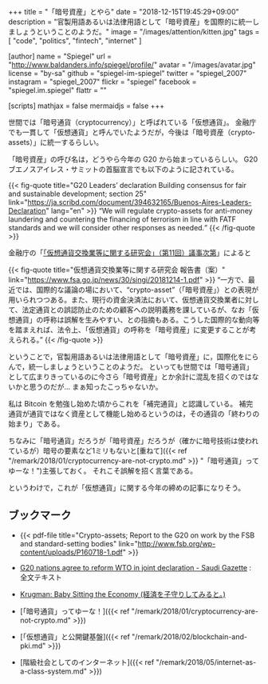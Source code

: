 +++
title = "「暗号資産」とやら"
date = "2018-12-15T19:45:29+09:00"
description = "官製用語あるいは法律用語として「暗号資産」を国際的に統一しましょうということのようだ。"
image = "/images/attention/kitten.jpg"
tags = [ "code", "politics", "fintech", "internet" ]

[author]
  name      = "Spiegel"
  url       = "http://www.baldanders.info/spiegel/profile/"
  avatar    = "/images/avatar.jpg"
  license   = "by-sa"
  github    = "spiegel-im-spiegel"
  twitter   = "spiegel_2007"
  instagram = "spiegel_2007"
  flickr    = "spiegel"
  facebook  = "spiegel.im.spiegel"
  flattr    = ""

[scripts]
  mathjax = false
  mermaidjs = false
+++

世間では「暗号通貨（cryptocurrency）」と呼ばれている「仮想通貨」。
金融庁でも一貫して「仮想通貨」と呼んでいたようだが，今後は「暗号資産（crypto-assets）」に統一するらしい。

「暗号資産」の呼び名は，どうやら今年の G20 から始まっているらしい。
G20 ブエノスアイレス・サミットの首脳宣言でも以下のように記されている。

{{< fig-quote title="G20 Leaders’ declaration Building consensus for fair and sustainable development; section 25" link="https://ja.scribd.com/document/394632165/Buenos-Aires-Leaders-Declaration" lang="en" >}}
<q>We will regulate crypto-assets for anti-money laundering and countering the financing of terrorism in line with FATF standards and we will consider other responses as needed.</q>
{{< /fig-quote >}}

金融庁の「[「仮想通貨交換業等に関する研究会」（第11回）議事次第](https://www.fsa.go.jp/news/30/singi/20181214.html)」によると

{{< fig-quote title="仮想通貨交換業等に関する研究会 報告書（案）" link="https://www.fsa.go.jp/news/30/singi/20181214-1.pdf" >}}
<q>一方で、最近では、国際的な議論の場において、“crypto-asset”（「暗号資産」）との表現が用いられつつある。また、現行の資金決済法において、仮想通貨交換業者に対して、法定通貨との誤認防止のための顧客への説明義務を課しているが、なお「仮想通貨」の呼称は誤解を生みやすい、との指摘もある。こうした国際的な動向等を踏まえれば、法令上、「仮想通貨」の呼称を「暗号資産」に変更することが考えられる。</q>
{{< /fig-quote >}}

ということで，官製用語あるいは法律用語として「暗号資産」に，国際化をにらんで，統一しましょうということのようだ。
といっても世間では「暗号通貨」として広まりきっているのに今さら「暗号資産」とか余計に混乱を招くのではないかと思うのだが... まぁ知ったこっちゃないか。

私は Bitcoin を勉強し始めた頃からこれを「補完通貨」と認識している。
補完通貨が通貨ではなく資産として機能し始めるというのは，その通貨の「終わりの始まり」である。

ちなみに「暗号通貨」だろうが「暗号資産」だろうが（確かに暗号技術は使われているが）暗号の要素など1ミリもないと[重ねて]({{< ref "/remark/2018/01/cryptocurrency-are-not-crypto.md" >}} "「暗号通貨」ってゆーな！")主張しておく。
それこそ誤解を招く言葉である。

というわけで，これが「仮想通貨」に関する今年の締めの記事になりそう。

## ブックマーク

- {{< pdf-file title="Crypto-assets; Report to the G20 on work by the FSB and standard-setting bodies" link="http://www.fsb.org/wp-content/uploads/P160718-1.pdf" >}}
- [G20 nations agree to reform WTO in joint declaration - Saudi Gazette](http://saudigazette.com.sa/article/549293/World/America/G20-nations-agree-to-reform-WTO-in-joint-declaration) : 全文テキスト

- [Krugman: Baby Sitting the Economy (経済を子守りしてみると。)](http://cruel.org/krugman/babysitj.html)

- [「暗号通貨」ってゆーな！]({{< ref "/remark/2018/01/cryptocurrency-are-not-crypto.md" >}})
- [「仮想通貨」と公開鍵基盤]({{< ref "/remark/2018/02/blockchain-and-pki.md" >}})
- [階級社会としてのインターネット]({{< ref "/remark/2018/05/internet-as-a-class-system.md" >}})
<!-- eof -->
